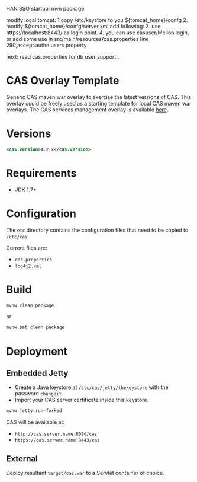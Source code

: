 HAN SSO startup:
mvn package

modify local tomcat:
1.copy  /etc/keystore to you ${tomcat_home}/confg
2. modify ${tomcat_home}/confg/server.xml add following:
	 <Connector port="8443" protocol="org.apache.coyote.http11.Http11NioProtocol"
               maxThreads="150" SSLEnabled="true">
        <SSLHostConfig>
            <Certificate certificateKeystoreFile="conf/keystore"
                         type="RSA" />
        </SSLHostConfig>
    </Connector>
3. use https://localhost:8443/ as login point.
4. you can use casuser/Mellon login, or add some use in 
src/main/resources/cas.properties line 290,accept.authn.users property

next:
read cas.properties for db user support..

CAS Overlay Template
============================

Generic CAS maven war overlay to exercise the latest versions of CAS. This overlay could be freely used as a starting template for local CAS maven war overlays. The CAS services management overlay is available [here](https://github.com/Jasig/cas-services-management-overlay).

# Versions
```xml
<cas.version>4.2.x</cas.version>
```

# Requirements
* JDK 1.7+

# Configuration

The `etc` directory contains the configuration files that need to be copied to `/etc/cas`.

Current files are:

* `cas.properties`
* `log4j2.xml`

# Build

```bash
mvnw clean package
```

or

```bash
mvnw.bat clean package
```

# Deployment

## Embedded Jetty

* Create a Java keystore at `/etc/cas/jetty/thekeystore` with the password `changeit`.
* Import your CAS server certificate inside this keystore.

```bash
mvnw jetty:run-forked
```

CAS will be available at:

* `http://cas.server.name:8080/cas`
* `https://cas.server.name:8443/cas`

## External
Deploy resultant `target/cas.war` to a Servlet container of choice.
